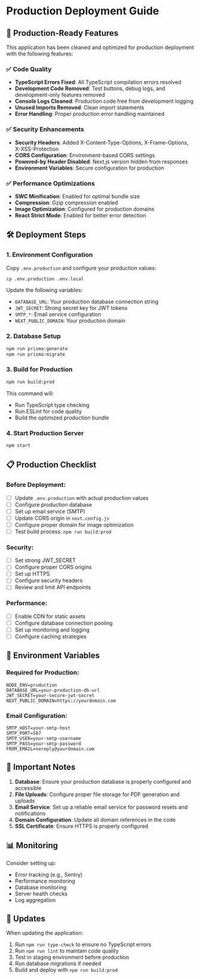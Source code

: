 # Production Deployment Guide

## 🚀 Production-Ready Features

This application has been cleaned and optimized for production deployment with the following features:

### ✅ Code Quality

- **TypeScript Errors Fixed**: All TypeScript compilation errors resolved
- **Development Code Removed**: Test buttons, debug logs, and development-only features removed
- **Console Logs Cleaned**: Production code free from development logging
- **Unused Imports Removed**: Clean import statements
- **Error Handling**: Proper production error handling maintained

### ✅ Security Enhancements

- **Security Headers**: Added X-Content-Type-Options, X-Frame-Options, X-XSS-Protection
- **CORS Configuration**: Environment-based CORS settings
- **Powered-by Header Disabled**: Next.js version hidden from responses
- **Environment Variables**: Secure configuration for production

### ✅ Performance Optimizations

- **SWC Minification**: Enabled for optimal bundle size
- **Compression**: Gzip compression enabled
- **Image Optimization**: Configured for production domains
- **React Strict Mode**: Enabled for better error detection

## 🛠️ Deployment Steps

### 1. Environment Configuration

Copy `.env.production` and configure your production values:

```bash
cp .env.production .env.local
```

Update the following variables:

- `DATABASE_URL`: Your production database connection string
- `JWT_SECRET`: Strong secret key for JWT tokens
- `SMTP_*`: Email service configuration
- `NEXT_PUBLIC_DOMAIN`: Your production domain

### 2. Database Setup

```bash
npm run prisma:generate
npm run prisma:migrate
```

### 3. Build for Production

```bash
npm run build:prod
```

This command will:

- Run TypeScript type checking
- Run ESLint for code quality
- Build the optimized production bundle

### 4. Start Production Server

```bash
npm start
```

## 📋 Production Checklist

### Before Deployment:

- [ ] Update `.env.production` with actual production values
- [ ] Configure production database
- [ ] Set up email service (SMTP)
- [ ] Update CORS origin in `next.config.js`
- [ ] Configure proper domain for image optimization
- [ ] Test build process: `npm run build:prod`

### Security:

- [ ] Set strong JWT_SECRET
- [ ] Configure proper CORS origins
- [ ] Set up HTTPS
- [ ] Configure security headers
- [ ] Review and limit API endpoints

### Performance:

- [ ] Enable CDN for static assets
- [ ] Configure database connection pooling
- [ ] Set up monitoring and logging
- [ ] Configure caching strategies

## 🔧 Environment Variables

### Required for Production:

```env
NODE_ENV=production
DATABASE_URL=your-production-db-url
JWT_SECRET=your-secure-jwt-secret
NEXT_PUBLIC_DOMAIN=https://yourdomain.com
```

### Email Configuration:

```env
SMTP_HOST=your-smtp-host
SMTP_PORT=587
SMTP_USER=your-smtp-username
SMTP_PASS=your-smtp-password
FROM_EMAIL=noreply@yourdomain.com
```

## 🚨 Important Notes

1. **Database**: Ensure your production database is properly configured and accessible
2. **File Uploads**: Configure proper file storage for PDF generation and uploads
3. **Email Service**: Set up a reliable email service for password resets and notifications
4. **Domain Configuration**: Update all domain references in the code
5. **SSL Certificate**: Ensure HTTPS is properly configured

## 📊 Monitoring

Consider setting up:

- Error tracking (e.g., Sentry)
- Performance monitoring
- Database monitoring
- Server health checks
- Log aggregation

## 🔄 Updates

When updating the application:

1. Run `npm run type-check` to ensure no TypeScript errors
2. Run `npm run lint` to maintain code quality
3. Test in staging environment before production
4. Run database migrations if needed
5. Build and deploy with `npm run build:prod`
